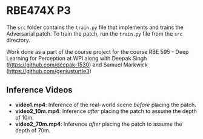 # RBE474X P3

The `src` folder contains the `train.py` file that implements and trains the Adversarial patch. To train the patch, run the `train.py` file from the `src` directory.

Work done as a part of the course project for the course RBE 595 - Deep Learning for Perception at WPI along with Deepak Singh (https://github.com/deepak-1530) and Samuel Markwick (https://github.com/geniusturtle3)

## Inference Videos

- **video1.mp4**: Inference of the real-world scene *before* placing the patch.
- **video2_10m.mp4**: Inference *after* placing the patch to assume the depth of 10m.
- **video2_70m.mp4**: Inference *after* placing the patch to assume the depth of 70m.

